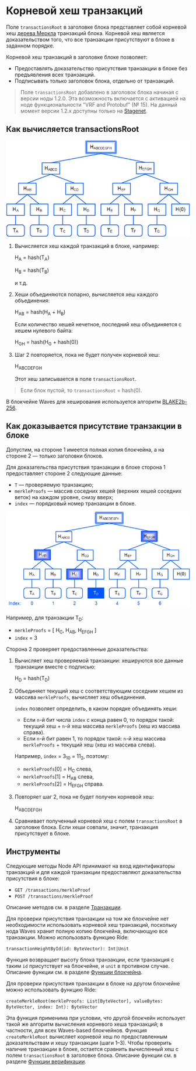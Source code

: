 # Корневой хеш транзакций

Поле `transactionsRoot` в заголовке блока представляет собой корневой хеш [дерева Меркла](https://ru.wikipedia.org/wiki/Дерево_хешей) транзакций блока. Корневой хеш является доказательством того, что все транзакции присутствуют в блоке в заданном порядке.

Корневой хеш транзакций в заголовке блоке позволяет:

* Предоставлять доказательство присутствия транзакции в блоке без предъявления всех транзакций.
* Подписывать только заголовок блока, отдельно от транзакций.

> Поле `transactionsRoot` добавлено в заголовок блока начиная с версии ноды 1.2.0. Эта возможность включается с активацией на ноде функциональности "VRF and Protobuf" (№ 15). На данный момент версии 1.2.x доступны только на [Stagenet](/ru/blockchain/blockchain-network/stage-network).

## Как вычисляется transactionsRoot

![](./_assets/merkle1.png)

1. Вычисляется хеш каждой транзакций в блоке, например:

   H<sub>A</sub> = hash(T<sub>A</sub>)

   H<sub>B</sub> = hash(T<sub>B</sub>)

   и т.д.

2. Хеши объединяются попарно, вычисляется хеш каждого объединения:

   H<sub>AB</sub> = hash(H<sub>A</sub> + H<sub>B</sub>)

   Если количество хешей нечетное, последний хеш объединяется с хешем нулевого байта:
   
   H<sub>GH</sub> = hash(H<sub>G</sub> + hash(0))

3. Шаг 2 повторяется, пока не будет получен корневой хеш:

   H<sub>ABCDEFGH</sub>
   
   Этот хеш записывается в поле `transactionsRoot`.

> Если блок пустой, то `transactionsRoot` = hash(0).

В блокчейне Waves для хеширования используется алгоритм [BLAKE2b-256](https://en.wikipedia.org/wiki/BLAKE_%28hash_function%29).

## Как доказывается присутствие транзакции в блоке

Допустим, на стороне&nbsp;1 имеется полная копия блокчейна, а на стороне&nbsp;2 — только заголовки блоков.

Для доказательства присутствия транзакции в блоке сторона&nbsp;1 предоставляет стороне&nbsp;2 следующие данные:

* `T` — проверяемую транзакцию;
* `merkleProofs` — массив соседних хешей (верхних хешей соседних веток) на каждом уровне, снизу вверх;
* `index` — порядковый номер транзакции в блоке.

![](./_assets/merkle2.png)

Например, для транзакции T<sub>D</sub>:

* `merkleProofs` = [ H<sub>С</sub>, H<sub>AB</sub>, H<sub>EFGH</sub> ]
* `index` = 3

Сторона 2 проверяет предоставленные доказательства:

1. Вычисляет хеш проверяемой транзакции: хешируются все данные транзакции вместе с подписью:

   H<sub>D</sub> = hash(T<sub>D</sub>)

2. Объединяет текущий хеш с соответствующим соседним хешем из массива `merkleProofs`, вычисляет хеш объединения.

   `index` позволяет определить, в каком порядке объединять хеши:
   
   * Если `n`-й бит числа `index` с конца равен 0, то порядок такой: текущий хеш + `n`-й хеш массива `merkleProofs` (хеш из массива справа).
   * Если `n`-й бит равен 1, то порядок такой: `n`-й хеш массива `merkleProofs` + текущий хеш (хеш из массива слева).

   Например, `index` = 3<sub>10</sub> = 11<sub>2</sub>, поэтому:
   
   * `merkleProofs`[0] = H<sub>С</sub> cлева,
   * `merkleProofs`[1] = H<sub>AB</sub> слева,
   * `merkleProofs`[2] = H<sub>EFGH</sub> справа.

3. Повторяет шаг 2, пока не будет получен корневой хеш:

   H<sub>ABCDEFGH</sub>

4. Сравнивает полученный корневой хеш с полем `transactionsRoot` в заголовке блока. Если хеши совпали, значит, транзакция присутствует в блоке.

## Инструменты 

Следующие методы Node API принимают на вход идентификаторы транзакций и для каждой транзакции предоставляют доказательства присутствия в блоке:

* `GET /transactions/merkleProof`
* `POST /transactions/merkleProof`

Описание методов см. в разделе [Транзакции](/ru/waves-node/node-api/transactions).

Для проверки присутствия транзакции на том же блокчейне нет необходимости использовать корневой хеш транзакций, поскольку нода Waves хранит полную копию блокчейна, включающую все транзакции. Можно использовать функцию Ride:

```
transactionHeightById(id: ByteVector): Int|Unit
```

Функция возвращает высоту блока транзакции, если транзакция с таким `id` присутствует на блокчейне, и `unit` в противном случае. Описание функции см. в разделе [Функции блокчейна](/ru/ride/functions/built-in-functions/blockchain-functions#transactionheightbyid).

Для проверки присутствия транзакции в блоке на другом блокчейне можно использовать функцию Ride:

```
createMerkleRoot(merkleProofs: List[ByteVector], valueBytes: ByteVector, index: Int): ByteVector
```

Эта функция применима при условии, что другой блокчейн использует такой же алгоритм вычисления корневого хеша транзакций; в частности, для всех Waves-based блокчейнов. Функция `createMerkleRoot` вычисляет корневой хеш по предоставленным доказательствам и хешу транзакции (шаги 1–3). Чтобы проверить наличие транзакции в блоке, остается сравнить вычисленный хеш с полем `transactionsRoot` в заголовке блока. Описание функции см. в разделе [Функции верификации](/ru/ride/functions/built-in-functions/verification-functions#createmerkleroothash).
